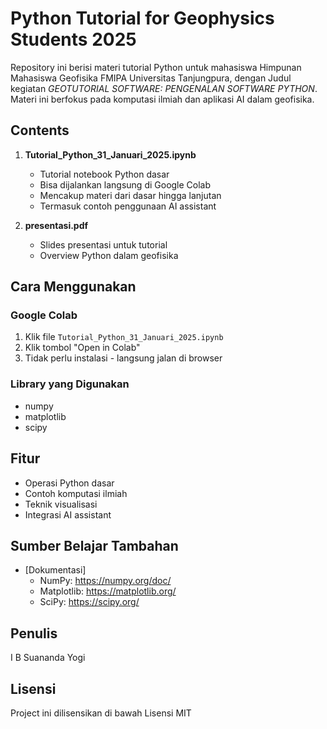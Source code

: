 # Python Tutorial for Geophysics Students 2025

Repository ini berisi materi tutorial Python untuk mahasiswa Himpunan Mahasiswa Geofisika FMIPA Universitas Tanjungpura, dengan Judul kegiatan *GEOTUTORIAL SOFTWARE: PENGENALAN SOFTWARE PYTHON*. Materi ini berfokus pada komputasi ilmiah dan aplikasi AI dalam geofisika.

## Contents

1. **Tutorial_Python_31_Januari_2025.ipynb**
   - Tutorial notebook Python dasar
   - Bisa dijalankan langsung di Google Colab
   - Mencakup materi dari dasar hingga lanjutan
   - Termasuk contoh penggunaan AI assistant

2. **presentasi.pdf**
   - Slides presentasi untuk tutorial
   - Overview Python dalam geofisika

## Cara Menggunakan

### Google Colab
1. Klik file `Tutorial_Python_31_Januari_2025.ipynb`
2. Klik tombol "Open in Colab"
3. Tidak perlu instalasi - langsung jalan di browser

### Library yang Digunakan
- numpy
- matplotlib
- scipy

## Fitur

- Operasi Python dasar
- Contoh komputasi ilmiah
- Teknik visualisasi
- Integrasi AI assistant

## Sumber Belajar Tambahan

- [Dokumentasi]
  - NumPy: https://numpy.org/doc/
  - Matplotlib: https://matplotlib.org/
  - SciPy: https://scipy.org/

## Penulis

I B Suananda Yogi

## Lisensi

Project ini dilisensikan di bawah Lisensi MIT
